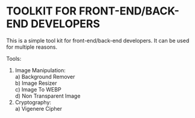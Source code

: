
# TOOLKIT FOR FRONT-END/BACK-END DEVELOPERS
This is a simple tool kit for front-end/back-end developers. It can be used for multiple reasons.

Tools:
 1) Image Manipulation:<br>a) Background Remover<br>b) Image Resizer<br>c) Image To WEBP<br>d) Non Transparent Image<br>
 2) Cryptography:<br>a) Vigenere Cipher<br>
